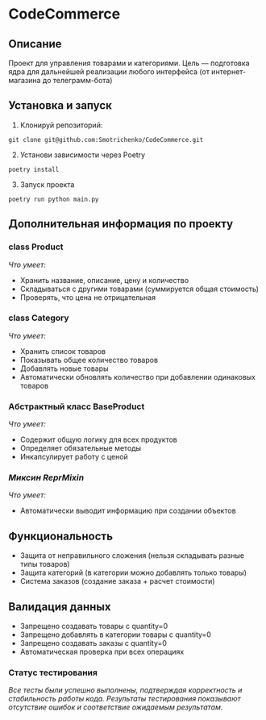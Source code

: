 # **CodeCommerce**

## **Описание**
Проект для управления товарами и категориями.
Цель — подготовка ядра для дальнейшей реализации любого интерфейса (от интернет-магазина до телеграмм-бота)

## **Установка и запуск**
1. Клонируй репозиторий:

```
git clone git@github.com:Smotrichenko/CodeCommerce.git
```
2. Установи зависимости через Poetry
```
poetry install
```
3. Запуск проекта
```
poetry run python main.py
```
## **Дополнительная информация по проекту**
### **class Product**
*Что умеет:*
- Хранить название, описание, цену и количество
- Складываться с другими товарами (суммируется общая стоимость)
- Проверять, что цена не отрицательная
### **class Category**
*Что умеет:*
- Хранить список товаров
- Показывать общее количество товаров
- Добавлять новые товары
- Автоматически обновлять количество при добавлении одинаковых товаров
### **Абстрактный класс BaseProduct**
*Что умеет:*
- Содержит общую логику для всех продуктов
- Определяет обязательные методы
- Инкапсулирует работу с ценой
### *Миксин ReprMixin*
*Что умеет:*
- Автоматически выводит информацию при создании объектов

## **Функциональность**
- Защита от неправильного сложения (нельзя складывать разные типы товаров)
- Защита категорий (в категории можно добавлять только товары)
- Система заказов (создание заказа + расчет стоимости)

## **Валидация данных**
- Запрещено создавать товары с quantity=0
- Запрещено добавлять в категории товары с quantity=0
- Запрещено создавать заказы с quantity=0
- Автоматическая проверка при всех операциях
### **Статус тестирования**
*Все тесты были успешно выполнены, подтверждая корректность и стабильность работы кода. Результаты тестирования показывают отсутствие ошибок и соответствие ожидаемым результатам.*

